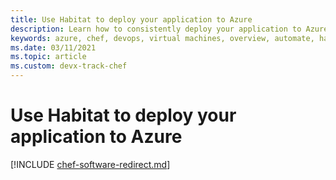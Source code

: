 ```yaml
---
title: Use Habitat to deploy your application to Azure
description: Learn how to consistently deploy your application to Azure virtual machines and containers
keywords: azure, chef, devops, virtual machines, overview, automate, habitat
ms.date: 03/11/2021
ms.topic: article
ms.custom: devx-track-chef
---
```


# Use Habitat to deploy your application to Azure

[!INCLUDE [chef-software-redirect.md](includes/chef-software-redirect.md)]